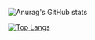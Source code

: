 <!--
**Joker-5/Joker-5** is a ✨ _special_ ✨ repository because its `README.md` (this file) appears on your GitHub profile.

Here are some ideas to get you started:

- 🔭 I’m currently working on ...
- 🌱 I’m currently learning ...
- 👯 I’m looking to collaborate on ...
- 🤔 I’m looking for help with ...
- 💬 Ask me about ...
- 📫 How to reach me: ...
- 😄 Pronouns: ...
- ⚡ Fun fact: ...
-->

![Anurag's GitHub stats](https://github-readme-stats.vercel.app/api?username=Joker-5&show_icons=true&theme=dark)

[![Top Langs](https://github-readme-stats.vercel.app/api/top-langs/?username=Joker-5&hide=Batchfile,Roff,Groovy&layout=compact)](https://github.com/anuraghazra/github-readme-stats)


